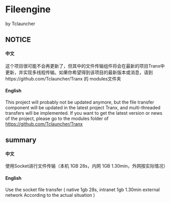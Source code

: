 # Fileengine
by Tclauncher
## NOTICE
#### 中文
这个项目很可能不会再更新了，但其中的文件传输组件将会在最新的项目Tranx中更新，并实现多线程传输。如果你希望得到该项目的最新版本或消息，请到https://github.com/Tclauncher/Tranx 的 modules文件夹
#### English
This project will probably not be updated anymore, but the file transfer component will be updated in the latest project Tranx, and multi-threaded transfers will be implemented. If you want to get the latest version or news of the project, please go to the modules folder of https://github.com/Tclauncher/Tranx
## summary
#### 中文
使用Socket进行文件传输（本机 1GB 28s，内网 1GB 1.30min，外网按实际情况）
#### English
Use the socket file transfer ( native 1gb 28s, intranet 1gb 1.30min external network According to the actual situation )
